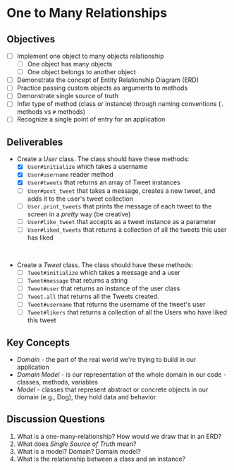 # One to Many Relationships

## Objectives

* [ ] Implement one object to many objects relationship
  * [ ] One object has many objects
  * [ ] One object belongs to another object
* [ ] Demonstrate the concept of Entity Relationship Diagram (ERD)
* [ ] Practice passing custom objects as arguments to methods
* [ ] Demonstrate single source of truth
* [ ] Infer type of method (class or instance) through naming conventions (`.` methods vs `#` methods)  
* [ ] Recognize a single point of entry for an application

## Deliverables


* Create a _User_ class. The class should have these methods:
  * [x] `User#initialize` which takes a username
  * [x] `User#username` reader method
  * [x] `User#tweets` that returns an array of Tweet instances
  * [ ] `User#post_tweet` that takes a message, creates a new tweet, and adds it to the user's tweet collection  
  * [ ] `User.print_tweets` that prints the message of each tweet to the screen in a _pretty_ way (be creative)
  * [ ] `User#like_tweet` that accepts as a tweet instance as a parameter
  * [ ] `User#liked_tweets` that returns a collection of all the tweets this user has liked
<br>  

* Create a _Tweet_ class. The class should have these methods:
	* [ ] `Tweet#initialize` which takes a message and a user
	* [ ] `Tweet#message` that returns a string
	* [ ] `Tweet#user` that returns an instance of the user class
	* [ ] `Tweet.all` that returns all the Tweets created.
	* [ ] `Tweet#username` that returns the username of the tweet's user
	* [ ] `Tweet#likers` that returns a collection of all the Users who have liked this tweet

## Key Concepts

* _Domain_ - the part of the real world we're trying to build in our application
* _Domain Model_ - is our representation of the whole domain in our code - classes, methods, variables
* _Model_ - classes that represent abstract or concrete objects in our domain (e.g., Dog), they hold data and behavior

## Discussion Questions

1. What is a one-many-relationship? How would we draw that in an ERD?
2. What does _Single Source of Truth_ mean?
3. What is a model? Domain? Domain model?
4. What is the relationship between a class and an instance?